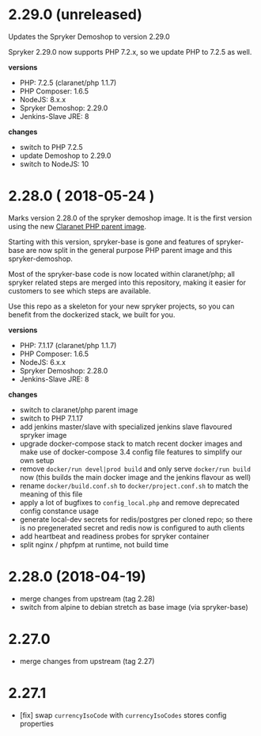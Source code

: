 
# 2.29.0 (unreleased)

Updates the Spryker Demoshop to version 2.29.0

Spryker 2.29.0 now supports PHP 7.2.x, so we update PHP to 7.2.5 as well.

**versions**
* PHP: 7.2.5 (claranet/php 1.1.7)
* PHP Composer: 1.6.5
* NodeJS: 8.x.x
* Spryker Demoshop: 2.29.0
* Jenkins-Slave JRE: 8

**changes**
* switch to PHP 7.2.5
* update Demoshop to 2.29.0
* switch to NodeJS: 10



# 2.28.0 ( 2018-05-24 )

Marks version 2.28.0 of the spryker demoshop image. It is the first version
using the new [Claranet PHP parent image](https://github.com/claranet/php).

Starting with this version, spryker-base is gone and features of spryker-base
are now split in the general purpose PHP parent image and this spryker-demoshop.

Most of the spryker-base code is now located within claranet/php; all spryker
related steps are merged into this repository, making it easier for customers
to see which steps are available.

Use this repo as a skeleton for your new spryker projects, so you can benefit
from the dockerized stack, we built for you.

**versions**
* PHP: 7.1.17 (claranet/php 1.1.7)
* PHP Composer: 1.6.5
* NodeJS: 6.x.x
* Spryker Demoshop: 2.28.0
* Jenkins-Slave JRE: 8

**changes**
* switch to claranet/php parent image
* switch to PHP 7.1.17
* add jenkins master/slave with specialized jenkins slave flavoured spryker image
* upgrade docker-compose stack to match recent docker images and make use of docker-compose 3.4 config file features to simplify our own setup
* remove `docker/run devel|prod build` and only serve `docker/run build` now (this builds the main docker image and the jenkins flavour as well)
* rename `docker/build.conf.sh` to `docker/project.conf.sh` to match the meaning of this file
* apply a lot of bugfixes to `config_local.php` and remove deprecated config constance usage
* generate local-dev secrets for redis/postgres per cloned repo; so there is no pregenerated secret and redis now is configured to auth clients
* add heartbeat and readiness probes for spryker container
* split nginx / phpfpm at runtime, not build time

# 2.28.0 (2018-04-19)

* merge changes from upstream (tag 2.28)
* switch from alpine to debian stretch as base image (via spryker-base)

# 2.27.0

* merge changes from upstream (tag 2.27)

# 2.27.1

* [fix] swap `currencyIsoCode` with `currencyIsoCodes` stores config properties

